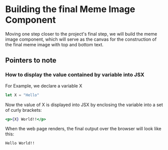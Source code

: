 # Building the final Meme Image Component

Moving one step closer to the project's final step, we will build the meme image component, which will serve as the canvas for the construction of the final meme image with top and bottom text.

## Pointers to note

### How to display the value contained by variable into JSX

For Example, we declare a variable X
```javascript
let X = "Hello"
```

Now the value of X is displayed into JSX by enclosing the variable into a set of curly brackets:
```jsx
<p>{X} World!!</p>
```

When the web page renders, the final output over the browser will look like this:
```
Hello World!!
```
